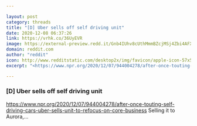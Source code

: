 ```yaml
---

layout: post
category: threads
title: "[D] Uber sells off self driving unit"
date: 2020-12-08 06:37:26
link: https://vrhk.co/36UyEVR
image: https://external-preview.redd.it/Gnb4IUhv8cUthMmmBZcjMSj4Zbi4AFXzC4ZnblDlV3E.jpg?width=1200&height=628.272251309&auto=webp&crop=1200:628.272251309,smart&s=74cb009ecfb9d1aace23fb2a05e4e525ee01bbb6
domain: reddit.com
author: "reddit"
icon: http://www.redditstatic.com/desktop2x/img/favicon/apple-icon-57x57.png
excerpt: "<https://www.npr.org/2020/12/07/944004278/after-once-touting-self-driving-cars-uber-sells-unit-to-refocus-on-core-business> Selling it to Aurora,..."

---
```


### [D] Uber sells off self driving unit

<https://www.npr.org/2020/12/07/944004278/after-once-touting-self-driving-cars-uber-sells-unit-to-refocus-on-core-business> Selling it to Aurora,...